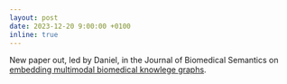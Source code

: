 ```yaml
---
layout: post
date: 2023-12-20 9:00:00 +0100
inline: true
---
```


New paper out, led by Daniel, in the Journal of Biomedical Semantics on [embedding multimodal biomedical knowlege graphs](https://doi.org/10.1186/s13326-023-00301-y). 